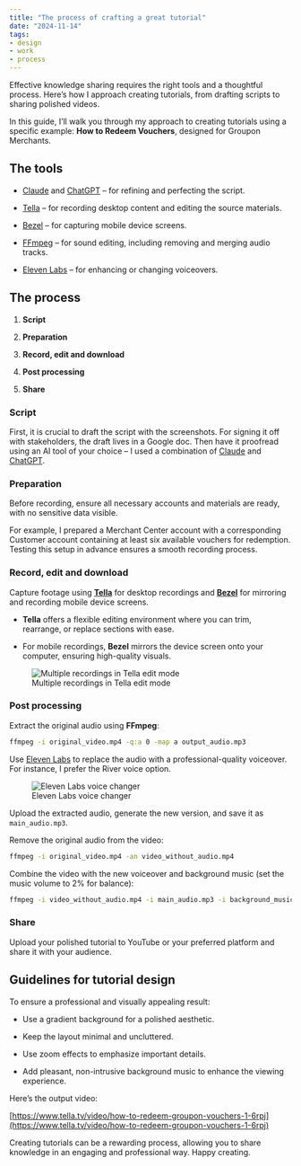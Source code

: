 ```yaml
---
title: "The process of crafting a great tutorial"
date: "2024-11-14"
tags:
- design
- work
- process
---
```


Effective knowledge sharing requires the right tools and a thoughtful process. Here’s how I approach creating tutorials, from drafting scripts to sharing polished videos.



In this guide, I’ll walk you through my approach to creating tutorials using a specific example: **How to Redeem Vouchers**, designed for Groupon Merchants.



## **The tools**

- [Claude](https://claude.ai/) and [ChatGPT](https://chatgpt.com/) – for refining and perfecting the script.

- [Tella](https://www.tella.tv/) – for recording desktop content and editing the source materials.

- [Bezel](https://nonstrict.eu/bezel/) – for capturing mobile device screens.

- [FFmpeg](https://www.ffmpeg.org/) – for sound editing, including removing and merging audio tracks.

- [Eleven Labs](https://elevenlabs.io/) – for enhancing or changing voiceovers.



## **The process**

1. **Script**

1. **Preparation**

1. **Record, edit and download**

1. **Post processing**

1. **Share**



### Script

First, it is crucial to draft the script with the screenshots. For signing it off with stakeholders, the draft lives in a Google doc. Then have it proofread using an AI tool of your choice – I used a combination of [Claude](https://claude.ai/new) and [ChatGPT](https://chatgpt.com/). 

### Preparation

Before recording, ensure all necessary accounts and materials are ready, with no sensitive data visible.

For example, I prepared a Merchant Center account with a corresponding Customer account containing at least six available vouchers for redemption. Testing this setup in advance ensures a smooth recording process.

### Record, edit and download

Capture footage using [**Tella**](https://www.tella.tv/) for desktop recordings and [**Bezel**](https://nonstrict.eu/bezel/) for mirroring and recording mobile device screens.

- **Tella** offers a flexible editing environment where you can trim, rearrange, or replace sections with ease.

- For mobile recordings, **Bezel** mirrors the device screen onto your computer, ensuring high-quality visuals.



<figure class="full-bleed">
  <img src="/images/Screenshot_2024-11-18_at_21.58.44.png.webp" alt="Multiple recordings in Tella edit mode">
  <figcaption>Multiple recordings in Tella edit mode</figcaption>
</figure>

### Post processing

Extract the original audio using **FFmpeg**:

```bash
ffmpeg -i original_video.mp4 -q:a 0 -map a output_audio.mp3
```



Use [Eleven Labs](https://elevenlabs.io/) to replace the audio with a professional-quality voiceover. For instance, I prefer the River voice option. 

<figure class="full-bleed">
  <img src="/images/Screenshot_2024-11-14_at_10.22.04.png.webp" alt="Eleven Labs voice changer">
  <figcaption>Eleven Labs voice changer</figcaption>
</figure>

Upload the extracted audio, generate the new version, and save it as `main_audio.mp3`.



Remove the original audio from the video:

```bash
ffmpeg -i original_video.mp4 -an video_without_audio.mp4
```



Combine the video with the new voiceover and background music (set the music volume to 2% for balance):

```bash
ffmpeg -i video_without_audio.mp4 -i main_audio.mp3 -i background_music.mp3 -filter_complex "[1:a]volume=1[a1];[2:a]volume=0.02[a2];[a1][a2]amix=inputs=2:duration=first[a]" -map 0:v -map "[a]" -c:v copy -shortest output_video_with_audio_and_bg_music.mp4
```

### Share

Upload your polished tutorial to YouTube or your preferred platform and share it with your audience.



## **Guidelines for tutorial design**

To ensure a professional and visually appealing result:

- Use a gradient background for a polished aesthetic.

- Keep the layout minimal and uncluttered.

- Use zoom effects to emphasize important details.

- Add pleasant, non-intrusive background music to enhance the viewing experience.



Here’s the output video: 

[https://www.tella.tv/video/how-to-redeem-groupon-vouchers-1-6rpj](https://www.tella.tv/video/how-to-redeem-groupon-vouchers-1-6rpj) 



Creating tutorials can be a rewarding process, allowing you to share knowledge in an engaging and professional way. Happy creating.


